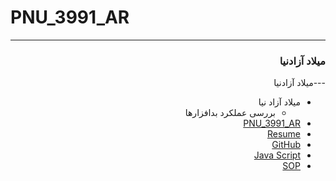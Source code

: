 # PNU_3991_AR
---------

<div dir="rtl">
 
### میلاد آزادنیا
 
---میلاد آزادنیا
- میلاد آزاد نیا
    - بررسی عملکرد بدافزارها	
- [PNU_3991_AR](https://github.com/miladazad/PNU_3991_AR) 
- [Resume](https://miladazad.github.io/ )  
- [GitHub](https://github.com/miladazad)
- [Java Script](https://miladazad.github.io/Certificate/)
- [SOP](https://miladazad.github.io/SOP/)
